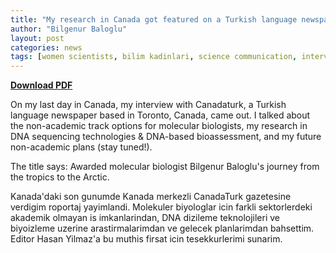 ```yaml
---
title: "My research in Canada got featured on a Turkish language newspaper (CanadaTurk) based in Canada"
author: "Bilgenur Baloglu"
layout: post
categories: news
tags: [women scientists, bilim kadinlari, science communication, interview]
---
```


<p><a href="/assets/Canadaturk-BB.pdf"><strong>Download PDF</strong></a></p>

On my last day in Canada, my interview with Canadaturk, a Turkish language newspaper based in Toronto, Canada, came out. I talked about the non-academic track options for molecular biologists, my research in DNA sequencing technologies & DNA-based bioassessment, and my future non-academic plans (stay tuned!).

The title says: Awarded molecular biologist Bilgenur Baloglu's journey from the tropics to the Arctic.

Kanada'daki son gunumde Kanada merkezli CanadaTurk gazetesine verdigim roportaj yayimlandi. Molekuler biyologlar icin farkli sektorlerdeki akademik olmayan is imkanlarindan, DNA dizileme teknolojileri ve biyoizleme uzerine arastirmalarimdan ve gelecek planlarimdan bahsettim. Editor Hasan Yilmaz'a bu muthis firsat icin tesekkurlerimi sunarim. 
